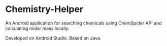 # Chemistry-Helper
An Android application for searching chemicals using ChemSpider API and calculating molar mass locally.

Developed on Android Studio. Based on Java. 
